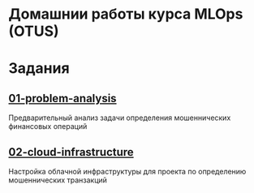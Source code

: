 # Домашнии работы курса MLOps (OTUS)

# Задания

## [01-problem-analysis](01-problem-analysis)
Предварительный анализ задачи определения мошеннических финансовых операций

## [02-cloud-infrastructure](02-cloud-infrastructure)
Настройка облачной инфраструктуры для проекта по определению мошеннических транзакций
